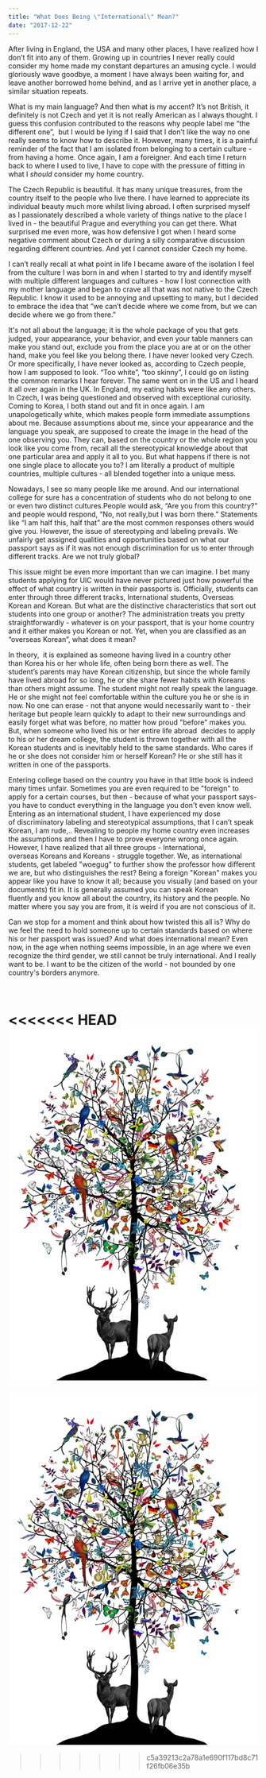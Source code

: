 ```yaml
---
title: "What Does Being \"International\" Mean?"
date: "2017-12-22"
---
```


After living in England, the USA and many other places, I have realized how I don’t fit into any of them. Growing up in countries I never really could consider my home made my constant departures an amusing cycle. I would gloriously wave goodbye, a moment I have always been waiting for, and leave another borrowed home behind, and as I arrive yet in another place, a similar situation repeats.

What is my main language? And then what is my accent? It’s not British, it definitely is not Czech and yet it is not really American as I always thought. I guess this confusion contributed to the reasons why people label me “the different one”,  but I would be lying if I said that I don’t like the way no one really seems to know how to describe it. However, many times, it is a painful reminder of the fact that I am isolated from belonging to a certain culture - from having a home. Once again, I am a foreigner. And each time I return back to where I used to live, I have to cope with the pressure of fitting in what I _should_ consider my home country.

The Czech Republic is beautiful. It has many unique treasures, from the country itself to the people who live there. I have learned to appreciate its individual beauty much more whilst living abroad. I often surprised myself as I passionately described a whole variety of things native to the place I lived in - the beautiful Prague and everything you can get there. What surprised me even more, was how defensive I got when I heard some negative comment about Czech or during a silly comparative discussion regarding different countries. And yet I cannot consider Czech my home.

I can’t really recall at what point in life I became aware of the isolation I feel from the culture I was born in and when I started to try and identify myself with multiple different languages and cultures - how I lost connection with my mother language and began to crave all that was not native to the Czech Republic. I know it used to be annoying and upsetting to many, but I decided to embrace the idea that “we can’t decide where we come from, but we can decide where we go from there.”

It's not all about the language; it is the whole package of you that gets judged, your appearance, your behavior, and even your table manners can make you stand out, exclude you from the place you are at or on the other hand, make you feel like you belong there. I have never looked very Czech. Or more specifically, I have never looked as, according to Czech people, how I am supposed to look. “Too white”, “too skinny”, I could go on listing the common remarks I hear forever. The same went on in the US and I heard it all over again in the UK. In England, my eating habits were like any others. In Czech, I was being questioned and observed with exceptional curiosity. Coming to Korea, I both stand out and fit in once again. I am unapologetically white, which makes people form immediate assumptions about me. Because assumptions about me, since your appearance and the language you speak, are supposed to create the image in the head of the one observing you. They can, based on the country or the whole region you look like you come from, recall all the stereotypical knowledge about that one particular area and apply it all to you. But what happens if there is not one single place to allocate you to? I am literally a product of multiple countries, multiple cultures - all blended together into a unique mess.

Nowadays, I see so many people like me around. And our international college for sure has a concentration of students who do not belong to one or even two distinct cultures.People would ask, “Are you from this country?” and people would respond, “No, not really,but I was born there.” Statements like “I am half this, half that” are the most common responses others would give you. However, the issue of stereotyping and labeling prevails. We unfairly get assigned qualities and opportunities based on what our passport says as if it was not enough discrimination for us to enter through different tracks. Are we not truly global?

This issue might be even more important than we can imagine. I bet many students applying for UIC would have never pictured just how powerful the effect of what country is written in their passports is. Officially, students can enter through three different tracks, International students, Overseas Korean and Korean. But what are the distinctive characteristics that sort out students into one group or another? The administration treats you pretty straightforwardly - whatever is on your passport, that is your home country and it either makes you Korean or not. Yet, when you are classified as an “overseas Korean”, what does it mean?

In theory,  it is explained as someone having lived in a country other than Korea his or her whole life, often being born there as well. The student’s parents may have Korean citizenship, but since the whole family have lived abroad for so long, he or she share fewer habits with Koreans than others might assume. The student might not really speak the language. He or she might not feel comfortable within the culture you he or she is in now. No one can erase - not that anyone would necessarily want to - their heritage but people learn quickly to adapt to their new surroundings and easily forget what was before, no matter how proud "before" makes you. But, when someone who lived his or her entire life abroad  decides to apply to his or her dream college, the student is thrown together with all the Korean students and is inevitably held to the same standards. Who cares if he or she does not consider him or herself Korean? He or she still has it written in one of the passports.

Entering college based on the country you have in that little book is indeed many times unfair. Sometimes you are even required to be "foreign" to apply for a certain courses, but then - because of what your passport says- you have to conduct everything in the language you don't even know well. Entering as an international student, I have experienced my dose of discriminatory labeling and stereotypical assumptions, that I can’t speak Korean, I am rude,.. Revealing to people my home country even increases the assumptions and then I have to prove everyone wrong once again. However, I have realized that all three groups - International, overseas Koreans and Koreans - struggle together. We, as international students, get labeled "woegug" to further show the professor how different we are, but who distinguishes the rest? Being a foreign "Korean" makes you appear like you have to know it all; because you visually (and based on your documents) fit in. It is generally assumed you can speak Korean fluently and you know all about the country, its history and the people. No matter where you say you are from, it is weird if you are not conscious of it.

Can we stop for a moment and think about how twisted this all is? Why do we feel the need to hold someone up to certain standards based on where his or her passport was issued? And what does international mean? Even now, in the age when nothing seems impossible, in an age where we even recognize the third gender, we still cannot be truly international. And I really want to be. I want to be the citizen of the world - not bounded by one country's borders anymore.

 

<<<<<<< HEAD
![kristjana s williams althjodlegt tre international tree courtesy of tag fine arts 1](./images/kristjana_s_williams_-_althjodlegt_tre_-_international_tree_-_courtesy_of_tag_fine_arts_1.jpg)
=======
![kristjana s williams althjodlegt tre international tree courtesy of tag fine arts 1](images/kristjana_s_williams_-_althjodlegt_tre_-_international_tree_-_courtesy_of_tag_fine_arts_1.jpg)
>>>>>>> c5a39213c2a78a1e690f117bd8c71f26fb06e35b
